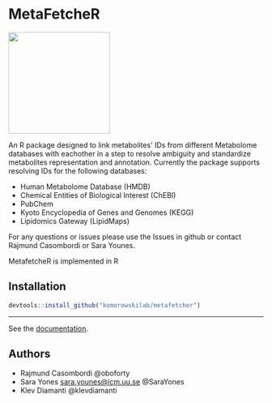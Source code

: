 # MetaFetcheR

<img src="MetafetcheR Vignette/VIsuNet_logo2.png" width=200; align="middle">

An R package designed to link metabolites' IDs from different Metabolome databases with eachother in a step to resolve ambiguity and standardize metabolites representation and annotation.
Currently the package supports resolving IDs for the following databases:
  - Human Metabolome Database (HMDB)
  - Chemical Entities of Biological Interest (ChEBI)
  - PubChem
  - Kyoto Encyclopedia of Genes and Genomes (KEGG)
  - Lipidomics Gateway (LipidMaps)
 
  
 For any questions or issues please use the Issues in github or contact Rajmund Casombordi or Sara Younes.
 
 
MetafetcheR is implemented in R 


##  Installation

 ```R
devtools::install_github("komorowskilab/metafetcher")
```

*** 
See the [documentation](https://komorowskilab.github.io/metafetcher/).

## Authors
- Rajmund Casombordi 
  @oboforty
- Sara Yones sara.younes@icm.uu.se 
 @SaraYones
- Klev Diamanti 
 @klevdiamanti

